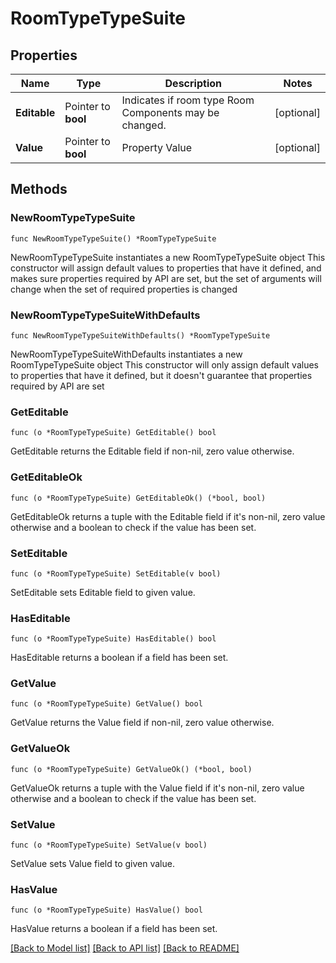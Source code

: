 # RoomTypeTypeSuite

## Properties

Name | Type | Description | Notes
------------ | ------------- | ------------- | -------------
**Editable** | Pointer to **bool** | Indicates if room type Room Components may be changed. | [optional] 
**Value** | Pointer to **bool** | Property Value | [optional] 

## Methods

### NewRoomTypeTypeSuite

`func NewRoomTypeTypeSuite() *RoomTypeTypeSuite`

NewRoomTypeTypeSuite instantiates a new RoomTypeTypeSuite object
This constructor will assign default values to properties that have it defined,
and makes sure properties required by API are set, but the set of arguments
will change when the set of required properties is changed

### NewRoomTypeTypeSuiteWithDefaults

`func NewRoomTypeTypeSuiteWithDefaults() *RoomTypeTypeSuite`

NewRoomTypeTypeSuiteWithDefaults instantiates a new RoomTypeTypeSuite object
This constructor will only assign default values to properties that have it defined,
but it doesn't guarantee that properties required by API are set

### GetEditable

`func (o *RoomTypeTypeSuite) GetEditable() bool`

GetEditable returns the Editable field if non-nil, zero value otherwise.

### GetEditableOk

`func (o *RoomTypeTypeSuite) GetEditableOk() (*bool, bool)`

GetEditableOk returns a tuple with the Editable field if it's non-nil, zero value otherwise
and a boolean to check if the value has been set.

### SetEditable

`func (o *RoomTypeTypeSuite) SetEditable(v bool)`

SetEditable sets Editable field to given value.

### HasEditable

`func (o *RoomTypeTypeSuite) HasEditable() bool`

HasEditable returns a boolean if a field has been set.

### GetValue

`func (o *RoomTypeTypeSuite) GetValue() bool`

GetValue returns the Value field if non-nil, zero value otherwise.

### GetValueOk

`func (o *RoomTypeTypeSuite) GetValueOk() (*bool, bool)`

GetValueOk returns a tuple with the Value field if it's non-nil, zero value otherwise
and a boolean to check if the value has been set.

### SetValue

`func (o *RoomTypeTypeSuite) SetValue(v bool)`

SetValue sets Value field to given value.

### HasValue

`func (o *RoomTypeTypeSuite) HasValue() bool`

HasValue returns a boolean if a field has been set.


[[Back to Model list]](../README.md#documentation-for-models) [[Back to API list]](../README.md#documentation-for-api-endpoints) [[Back to README]](../README.md)



